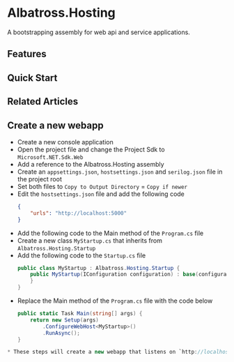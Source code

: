 # Albatross.Hosting 
A bootstrapping assembly for web api and service applications.

## Features

## Quick Start

## Related Articles

## Create a new webapp
* Create a new console application
* Open the project file and change the Project Sdk to `Microsoft.NET.Sdk.Web`
* Add a reference to the Albatross.Hosting assembly
* Create an `appsettings.json`, `hostsettings.json` and `serilog.json` file in the project root
* Set both files to `Copy to Output Directory` = `Copy if newer`
* Edit the `hostsettings.json` file and add the following code
	```json
	{
		"urls": "http://localhost:5000"
	}
	```
* Add the following code to the Main method of the `Program.cs` file
* Create a new class `MyStartup.cs` that inherits from `Albatross.Hosting.Startup`
* Add the following code to the `Startup.cs` file
	```csharp
	public class MyStartup : Albatross.Hosting.Startup {
		public MyStartup(IConfiguration configuration) : base(configuration) {
		}
	}
	```
* Replace the Main method of the `Program.cs` file with the code below
	```csharp
	public static Task Main(string[] args) {
		return new Setup(args)
			.ConfigureWebHost<MyStartup>()
			.RunAsync();
	}
	```
```csharp
* These steps will create a new webapp that listens on `http://localhost:5000`

